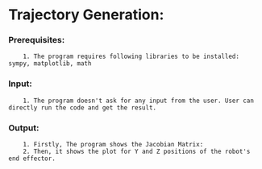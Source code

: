 # Trajectory Generation:

###	Prerequisites:
		1. The program requires following libraries to be installed: sympy, matplotlib, math
	
###	Input:
		1. The program doesn't ask for any input from the user. User can directly run the code and get the result.
		
###	Output:
		1. Firstly, The program shows the Jacobian Matrix:
		2. Then, it shows the plot for Y and Z positions of the robot's end effector.

	
